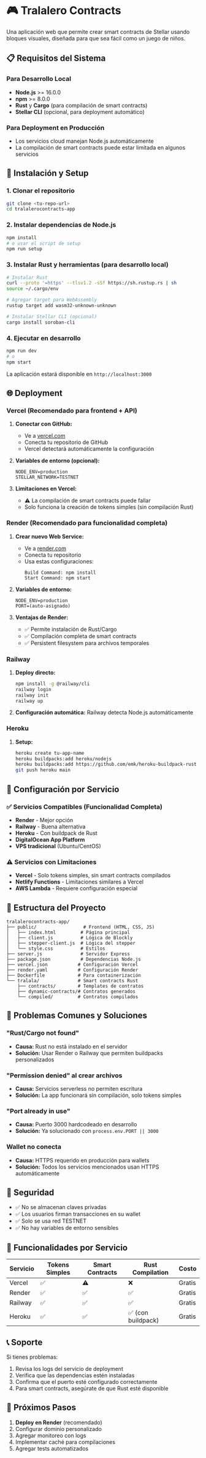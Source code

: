 # 🎮 Tralalero Contracts

Una aplicación web que permite crear smart contracts de Stellar usando bloques visuales, diseñada para que sea fácil como un juego de niños.

## 📋 Requisitos del Sistema

### Para Desarrollo Local

- **Node.js** >= 16.0.0
- **npm** >= 8.0.0
- **Rust** y **Cargo** (para compilación de smart contracts)
- **Stellar CLI** (opcional, para deployment automático)

### Para Deployment en Producción

- Los servicios cloud manejan Node.js automáticamente
- La compilación de smart contracts puede estar limitada en algunos servicios

## 🚀 Instalación y Setup

### 1. Clonar el repositorio

```bash
git clone <tu-repo-url>
cd tralalerocontracts-app
```

### 2. Instalar dependencias de Node.js

```bash
npm install
# o usar el script de setup
npm run setup
```

### 3. Instalar Rust y herramientas (para desarrollo local)

```bash
# Instalar Rust
curl --proto '=https' --tlsv1.2 -sSf https://sh.rustup.rs | sh
source ~/.cargo/env

# Agregar target para WebAssembly
rustup target add wasm32-unknown-unknown

# Instalar Stellar CLI (opcional)
cargo install soroban-cli
```

### 4. Ejecutar en desarrollo

```bash
npm run dev
# o
npm start
```

La aplicación estará disponible en `http://localhost:3000`

## 🌐 Deployment

### Vercel (Recomendado para frontend + API)

1. **Conectar con GitHub:**

   - Ve a [vercel.com](https://vercel.com)
   - Conecta tu repositorio de GitHub
   - Vercel detectará automáticamente la configuración

2. **Variables de entorno (opcional):**

   ```
   NODE_ENV=production
   STELLAR_NETWORK=TESTNET
   ```

3. **Limitaciones en Vercel:**
   - ⚠️ La compilación de smart contracts puede fallar
   - Solo funciona la creación de tokens simples (sin compilación Rust)

### Render (Recomendado para funcionalidad completa)

1. **Crear nuevo Web Service:**

   - Ve a [render.com](https://render.com)
   - Conecta tu repositorio
   - Usa estas configuraciones:
     ```
     Build Command: npm install
     Start Command: npm start
     ```

2. **Variables de entorno:**

   ```
   NODE_ENV=production
   PORT=(auto-asignado)
   ```

3. **Ventajas de Render:**
   - ✅ Permite instalación de Rust/Cargo
   - ✅ Compilación completa de smart contracts
   - ✅ Persistent filesystem para archivos temporales

### Railway

1. **Deploy directo:**

   ```bash
   npm install -g @railway/cli
   railway login
   railway init
   railway up
   ```

2. **Configuración automática:** Railway detecta Node.js automáticamente

### Heroku

1. **Setup:**
   ```bash
   heroku create tu-app-name
   heroku buildpacks:add heroku/nodejs
   heroku buildpacks:add https://github.com/emk/heroku-buildpack-rust
   git push heroku main
   ```

## 🔧 Configuración por Servicio

### ✅ Servicios Compatibles (Funcionalidad Completa)

- **Render** - Mejor opción
- **Railway** - Buena alternativa
- **Heroku** - Con buildpack de Rust
- **DigitalOcean App Platform**
- **VPS tradicional** (Ubuntu/CentOS)

### ⚠️ Servicios con Limitaciones

- **Vercel** - Solo tokens simples, sin smart contracts compilados
- **Netlify Functions** - Limitaciones similares a Vercel
- **AWS Lambda** - Requiere configuración especial

## 📁 Estructura del Proyecto

```
tralalerocontracts-app/
├── public/                 # Frontend (HTML, CSS, JS)
│   ├── index.html         # Página principal
│   ├── client.js          # Lógica de Blockly
│   ├── stepper-client.js  # Lógica del stepper
│   └── style.css          # Estilos
├── server.js              # Servidor Express
├── package.json           # Dependencias Node.js
├── vercel.json           # Configuración Vercel
├── render.yaml           # Configuración Render
├── Dockerfile            # Para containerización
└── tralala/              # Smart contracts Rust
    ├── contracts/        # Templates de contratos
    ├── dynamic-contracts/# Contratos generados
    └── compiled/         # Contratos compilados
```

## 🐛 Problemas Comunes y Soluciones

### "Rust/Cargo not found"

- **Causa:** Rust no está instalado en el servidor
- **Solución:** Usar Render o Railway que permiten buildpacks personalizados

### "Permission denied" al crear archivos

- **Causa:** Servicios serverless no permiten escritura
- **Solución:** La app funcionará sin compilación, solo tokens simples

### "Port already in use"

- **Causa:** Puerto 3000 hardcodeado en desarrollo
- **Solución:** Ya solucionado con `process.env.PORT || 3000`

### Wallet no conecta

- **Causa:** HTTPS requerido en producción para wallets
- **Solución:** Todos los servicios mencionados usan HTTPS automáticamente

## 🔐 Seguridad

- ✅ No se almacenan claves privadas
- ✅ Los usuarios firman transacciones en su wallet
- ✅ Solo se usa red TESTNET
- ✅ No hay variables de entorno sensibles

## 🎯 Funcionalidades por Servicio

| Servicio | Tokens Simples | Smart Contracts | Rust Compilation   | Costo  |
| -------- | -------------- | --------------- | ------------------ | ------ |
| Vercel   | ✅             | ⚠️              | ❌                 | Gratis |
| Render   | ✅             | ✅              | ✅                 | Gratis |
| Railway  | ✅             | ✅              | ✅                 | Gratis |
| Heroku   | ✅             | ✅              | ✅ (con buildpack) | Gratis |

## 📞 Soporte

Si tienes problemas:

1. Revisa los logs del servicio de deployment
2. Verifica que las dependencias estén instaladas
3. Confirma que el puerto esté configurado correctamente
4. Para smart contracts, asegúrate de que Rust esté disponible

## 🚀 Próximos Pasos

1. **Deploy en Render** (recomendado)
2. Configurar dominio personalizado
3. Agregar monitoreo con logs
4. Implementar caché para compilaciones
5. Agregar tests automatizados
